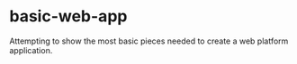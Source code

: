 # basic-web-app

Attempting to show the most basic pieces needed to create a web platform application.
